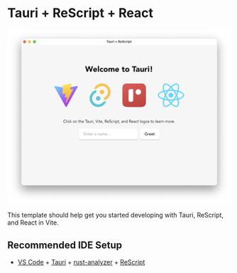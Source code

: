 # Tauri + ReScript + React

![App Screenshot](./Screenshot.png)

This template should help get you started developing with Tauri, ReScript, and React in Vite.

## Recommended IDE Setup

- [VS Code](https://code.visualstudio.com/) + [Tauri](https://marketplace.visualstudio.com/items?itemName=tauri-apps.tauri-vscode) + [rust-analyzer](https://marketplace.visualstudio.com/items?itemName=rust-lang.rust-analyzer) + [ReScript](https://marketplace.visualstudio.com/items?itemName=chenglou92.rescript-vscode)
